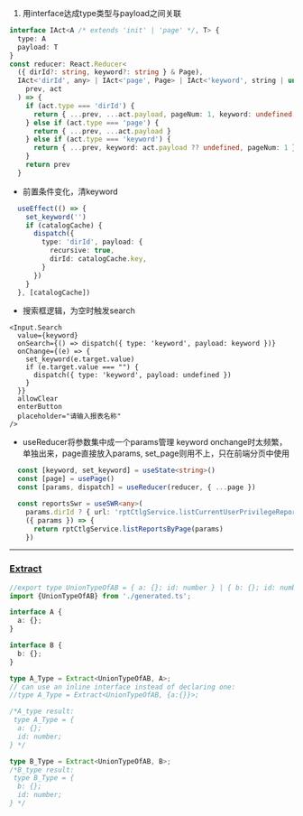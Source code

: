 1. 用interface达成type类型与payload之间关联
```ts
interface IAct<A /* extends 'init' | 'page' */, T> {
  type: A
  payload: T
}
const reducer: React.Reducer<
  ({ dirId?: string, keyword?: string } & Page),
  IAct<'dirId', any> | IAct<'page', Page> | IAct<'keyword', string | undefined>> = (
    prev, act
  ) => {
    if (act.type === 'dirId') {
      return { ...prev, ...act.payload, pageNum: 1, keyword: undefined } // 跳至第1页，重置搜索
    } else if (act.type === 'page') {
      return { ...prev, ...act.payload }
    } else if (act.type === 'keyword') {
      return { ...prev, keyword: act.payload ?? undefined, pageNum: 1 } // 跳至第1页
    }
    return prev
  }

```

- 前置条件变化，清keyword
```ts
  useEffect(() => {
    set_keyword('')
    if (catalogCache) {
      dispatch({
        type: 'dirId', payload: {
          recursive: true,
          dirId: catalogCache.key,
        }
      })
    }
  }, [catalogCache])
```

- 搜索框逻辑，为空时触发search
```tsx
<Input.Search
  value={keyword}
  onSearch={() => dispatch({ type: 'keyword', payload: keyword })}
  onChange={(e) => {
	set_keyword(e.target.value)
	if (e.target.value === "") {
	  dispatch({ type: 'keyword', payload: undefined })
	}
  }}
  allowClear
  enterButton
  placeholder="请输入报表名称"
/>
```

- useReducer将参数集中成一个params管理
keyword onchange时太频繁，单独出来，page直接放入params, set_page则用不上，只在前端分页中使用
```ts
  const [keyword, set_keyword] = useState<string>()
  const [page] = usePage()
  const [params, dispatch] = useReducer(reducer, { ...page })

  const reportsSwr = useSWR<any>(
    params.dirId ? { url: 'rptCtlgService.listCurrentUserPrivilegeReportsByPage', params } : null,
    ({ params }) => {
      return rptCtlgService.listReportsByPage(params)
    })
```

---

### [Extract](https://stackoverflow.com/questions/70043499/get-extract-the-type-of-a-type-that-is-one-of-the-types-in-a-union-type-typesc)
```ts
//export type UnionTypeOfAB = { a: {}; id: number } | { b: {}; id: number };
import {UnionTypeOfAB} from './generated.ts';

interface A {
  a: {};
}

interface B {
  b: {};
}

type A_Type = Extract<UnionTypeOfAB, A>; 
// can use an inline interface instead of declaring one:
//type A_Type = Extract<UnionTypeOfAB, {a:{}}>;

/*A_type result:
 type A_Type = {
  a: {};
  id: number;
} */

type B_Type = Extract<UnionTypeOfAB, B>;
/*B_type result:
 type B_Type = {
  b: {};
  id: number;
} */
```